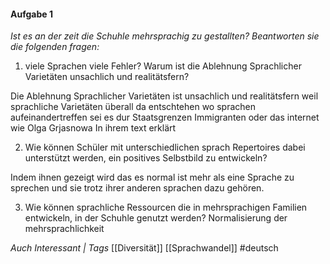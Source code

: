#### Aufgabe 1
*Ist es an der zeit die Schuhle mehrsprachig zu gestallten? Beantworten sie die folgenden fragen:*

1) viele Sprachen viele Fehler? Warum ist die Ablehnung Sprachlicher Varietäten unsachlich und realitätsfern?

Die Ablehnung Sprachlicher Varietäten ist unsachlich und realitätsfern weil sprachliche Varietäten überall da entschtehen wo sprachen aufeinandertreffen sei es dur Staatsgrenzen Immigranten oder das internet wie Olga Grjasnowa In ihrem text erklärt 

2) Wie können Schüler mit unterschiedlichen sprach Repertoires dabei unterstützt werden, ein positives Selbstbild zu entwickeln?

Indem ihnen gezeigt wird das es normal ist mehr als eine Sprache zu sprechen und sie trotz ihrer anderen sprachen dazu gehören.

3) Wie können sprachliche Ressourcen die in mehrsprachigen Familien entwickeln, in der Schuhle genutzt werden?
Normalisierung der mehrsprachlichkeit 

*Auch Interessant | Tags*
[[Diversität]] [[Sprachwandel]]
#deutsch 